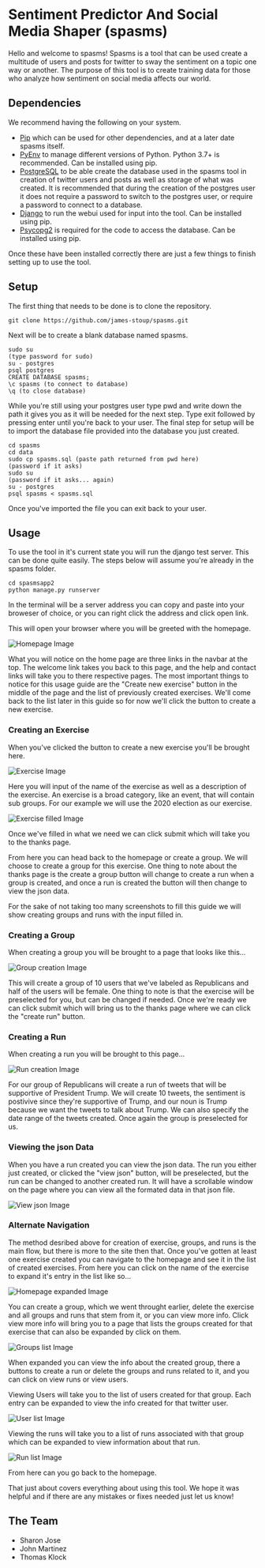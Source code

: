 # Sentiment Predictor And Social Media Shaper (spasms)

Hello and welcome to spasms! Spasms is a tool that can be used create a multitude of users and posts for twitter to sway the sentiment on a topic one way or another. The purpose of this tool is to create training data for those who analyze how sentiment on social media affects our world.

## Dependencies

We recommend having the following on your system.

- [Pip](https://pip.pypa.io/en/stable/installing/ "Pip") which can be used for other dependencies, and at a later date spasms itself.
- [PyEnv](https://github.com/pyenv/pyenv-installer "PyEnv") to manage different versions of Python. Python 3.7+ is recommended. Can be installed using pip.
- [PostgreSQL](https://www.postgresql.org/docs/9.3/tutorial-install.html "PostgreSQL") to be able create the database used in the spasms tool in creation of twitter users and posts as well as storage of what was created. It is recommended that during the creation of the postgres user it does not require a password to switch to the postgres user, or require a password to connect to a database.
- [Django](https://docs.djangoproject.com/en/3.0/topics/install/ "Django") to run the webui used for input into the tool. Can be installed using pip.
- [Psycopg2](https://pypi.org/project/psycopg2/ "Psycopg2") is required for the code to access the database. Can be installed using pip.

Once these have been installed correctly there are just a few things to finish setting up to use the tool.


## Setup

The first thing that needs to be done is to clone the repository.

```git clone https://github.com/james-stoup/spasms.git```

Next will be to create a blank database named spasms.

```
sudo su
(type password for sudo)
su - postgres
psql postgres
CREATE DATABASE spasms;
\c spasms (to connect to database)
\q (to close database)
```

While you're still using your postgres user type pwd and write down the path it gives you as it will be needed for the next step. Type exit followed by pressing enter until you're back to your user. The final step for setup will be to import the database file provided into the database you just created.

```
cd spasms
cd data
sudo cp spasms.sql (paste path returned from pwd here)
(password if it asks)
sudo su
(password if it asks... again)
su - postgres
psql spasms < spasms.sql
```

Once you've imported the file you can exit back to your user.

## Usage

To use the tool in it's current state you will run the django test server. This can be done quite easily. The steps below will assume you're already in the spasms folder.

```
cd spasmsapp2
python manage.py runserver
```

In the terminal will be a server address you can copy and paste into your broweser of choice, or you can right click the address and click open link.

This will open your browser where you will be greeted with the homepage.

![Homepage Image](/resources/homepage.png)

What you will notice on the home page are three links in the navbar at the top. The welcome link takes you back to this page, and the help and contact links will take you to there respective pages. The most important things to notice for this usage guide are the "Create new exercise" button in the middle of the page and the list of previously created exercises. We'll come back to the list later in this guide so for now we'll click the button to create a new exercise.

### Creating an Exercise

When you've clicked the button to create a new exercise you'll be brought here.

![Exercise Image](/resources/create_exercise.png)

Here you will input of the name of the exercise as well as a description of the exercise. An exercise is a broad category, like an event, that will contain sub groups. For our example we will use the 2020 election as our exercise.

![Exercise filled Image](/resources/create_exercise_filled.png)

Once we've filled in what we need we can click submit which will take you to the thanks page.

From here you can head back to the homepage or create a group. We will choose to create a group for this exercise. One thing to note about the thanks page is the create a group button will change to create a run when a group is created, and once a run is created the button will then change to view the json data.

For the sake of not taking too many screenshots to fill this guide we will show creating groups and runs with the input filled in.

### Creating a Group

When creating a group you will be brought to a page that looks like this...

![Group creation Image](/resources/create_group.png)

This will create a group of 10 users that we've labeled as Republicans and half of the users will be female. One thing to note is that the exercise will be preselected for you, but can be changed if needed. Once we're ready we can click submit which will bring us to the thanks page where we can click the "create run" button.

### Creating a Run

When creating a run you will be brought to this page...

![Run creation Image](/resources/create_run.png)

For our group of Republicans will create a run of tweets that will be supportive of President Trump. We will create 10 tweets, the sentiment is postivive since they're supportive of Trump, and our noun is Trump because we want the tweets to talk about Trump. We can also specify the date range of the tweets created. Once again the group is preselected for us.

### Viewing the json Data

When you have a run created you can view the json data. The run you either just created, or clicked the "view json" button, will be preselected, but the run can be changed to another created run. It will have a scrollable window on the page where you can view all the formated data in that json file.

![View json Image](/resources/view_json.png)

### Alternate Navigation

The method desribed above for creation of exercise, groups, and runs is the main flow, but there is more to the site then that. Once you've gotten at least one exercise created you can navigate to the homepage and see it in the list of created exercises. From here you can click on the name of the exercise to expand it's entry in the list like so...

![Homepage expanded Image](/resources/homepage_expanded.png)

You can create a group, which we went throught earlier, delete the exercise and all groups and runs that stem from it, or you can view more info. Click view more info will bring you to a page that lists the groups created for that exercise that can also be expanded by click on them.

![Groups list Image](/resources/groups_list.png)

When expanded you can view the info about the created group, there a buttons to create a run or delete the groups and runs related to it, and you can click on view runs or view users.

Viewing Users will take you to the list of users created for that group. Each entry can be expanded to view the info created for that twitter user.

![User list Image](/resources/user_list.png)

Viewing the runs will take you to a list of runs associated with that group which can be expanded to view information about that run.

![Run list Image](/resources/run_list.png)

From here can you go back to the homepage.

That just about covers everything about using this tool. We hope it was helpful and if there are any mistakes or fixes needed just let us know!

## The Team

- Sharon Jose
- John Martinez
- Thomas Klock
